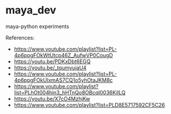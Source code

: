 # maya_dev
maya-python experiments

References:
- https://www.youtube.com/playlist?list=PL-4p6ppgFOkWtUtcp46Z_AufwVP0CougD
- https://youtu.be/PDKxDbt6EGQ
- https://youtu.be/_tqumyujaU4
- https://www.youtube.com/playlist?list=PL-4p6ppgFOkUIxmAS7CQ1o5yhOtaJKM8c
- https://www.youtube.com/playlist?list=PLhOt004hin3_hHTnQo8OBcqI0036KiILQ
- https://youtu.be/X7cO4MzhjKw
- https://www.youtube.com/playlist?list=PLD8E5717592CF5C26